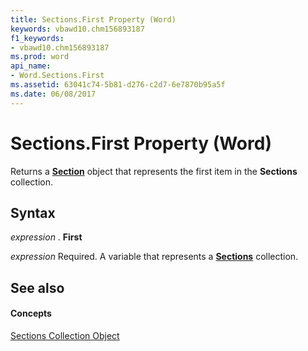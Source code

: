 ```yaml
---
title: Sections.First Property (Word)
keywords: vbawd10.chm156893187
f1_keywords:
- vbawd10.chm156893187
ms.prod: word
api_name:
- Word.Sections.First
ms.assetid: 63041c74-5b81-d276-c2d7-6e7870b95a5f
ms.date: 06/08/2017
---
```



# Sections.First Property (Word)

Returns a  **[Section](Word.Section.md)** object that represents the first item in the **Sections** collection.


## Syntax

 _expression_ . **First**

 _expression_ Required. A variable that represents a **[Sections](Word.sections.md)** collection.


## See also


#### Concepts


[Sections Collection Object](Word.sections.md)

